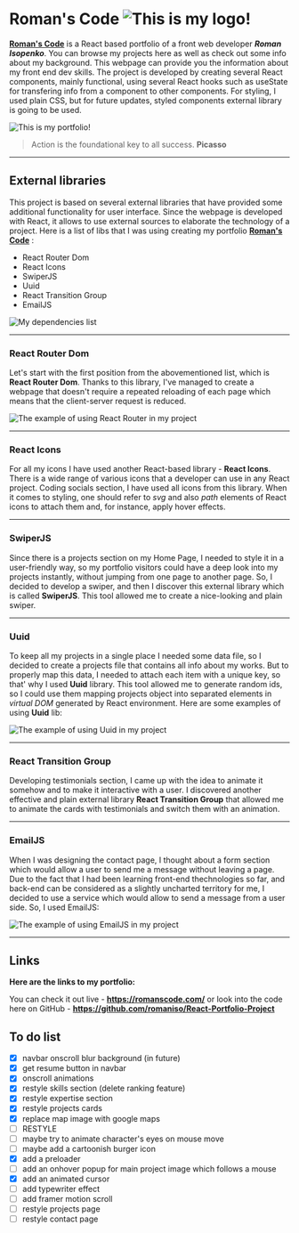 # Roman's Code ![This is my logo!](/src/assets/images/logo-dark.png)

**[Roman's Code](https://romanscode.com/)** is a React based portfolio of a front web developer **_Roman Isopenko_**. You can browse my projects here as well as check out some info about my background. This webpage can provide you the information about my front end dev skills. The project is developed by creating several React components, mainly functional, using several React hooks such as useState for transfering info from a component to other components. For styling, I used plain CSS, but for future updates, styled components external library is going to be used.

![This is my portfolio!](/src/assets/images/projects/roman's-code.png)

> Action is the foundational key to all success.
> **Picasso**

---

## External libraries

This project is based on several external libraries that have provided some additional functionality for user interface. Since the webpage is developed with React, it allows to use external sources to elaborate the technology of a project. Here is a list of libs that I was using creating my portfolio **[Roman's Code](https://romanscode.com/)** :

- React Router Dom
- React Icons
- SwiperJS
- Uuid
- React Transition Group
- EmailJS

![My dependencies list](/src/assets/images/readme/dependencies-img.png)

---

### React Router Dom

Let's start with the first position from the abovementioned list, which is **React Router Dom**. Thanks to this library, I've managed to create a webpage that doesn't require a repeated reloading of each page which means that the client-server request is reduced.

![The example of using React Router in my project](/src/assets/images/readme/router.png)

---

### React Icons

For all my icons I have used another React-based library - **React Icons**. There is a wide range of various icons that a developer can use in any React project. Coding socials section, I have used all icons from this library. When it comes to styling, one should refer to _svg_ and also _path_ elements of React icons to attach them and, for instance, apply hover effects.

---

### SwiperJS

Since there is a projects section on my Home Page, I needed to style it in a user-friendly way, so my portfolio visitors could have a deep look into my projects instantly, without jumping from one page to another page. So, I decided to develop a swiper, and then I discover this external library which is called **SwiperJS**. This tool allowed me to create a nice-looking and plain swiper.

---

### Uuid

To keep all my projects in a single place I needed some data file, so I decided to create a projects file that contains all info about my works. But to properly map this data, I needed to attach each item with a unique key, so that' why I used **Uuid** library. This tool allowed me to generate random ids, so I could use them mapping projects object into separated elements in _virtual DOM_ generated by React environment. Here are some examples of using **Uuid** lib:

![The example of using Uuid in my project](/src/assets/images/readme/uuid.png)

---

### React Transition Group

Developing testimonials section, I came up with the idea to animate it somehow and to make it interactive with a user. I discovered another effective and plain external library **React Transition Group** that allowed me to animate the cards with testimonials and switch them with an animation.

---

### EmailJS

When I was designing the contact page, I thought about a form section which would allow a user to send me a message without leaving a page. Due to the fact that I had been learning front-end thechnologies so far, and back-end can be considered as a slightly uncharted territory for me, I decided to use a service which would allow to send a message from a user side. So, I used EmailJS:

![The example of using EmailJS in my project](/src/assets/images/readme/emailjs.png)

---

## Links

**Here are the links to my portfolio:**

You can check it out live - **<https://romanscode.com/>**
or look into the code here on GitHub - **<https://github.com/romaniso/React-Portfolio-Project>**

## To do list

- [x] navbar onscroll blur background (in future)
- [x] get resume button in navbar
- [x] onscroll animations
- [x] restyle skills section (delete ranking feature)
- [x] restyle expertise section
- [x] restyle projects cards
- [x] replace map image with google maps
- [ ] RESTYLE
- [ ] maybe try to animate character's eyes on mouse move
- [ ] maybe add a cartoonish burger icon
- [x] add a preloader
- [ ] add an onhover popup for main project image which follows a mouse
- [x] add an animated cursor
- [ ] add typewriter effect
- [ ] add framer motion scroll
- [ ] restyle projects page
- [ ] restyle contact page
